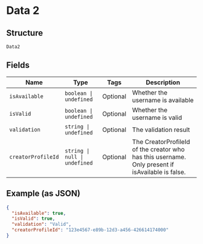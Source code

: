 
# Data 2

## Structure

`Data2`

## Fields

| Name | Type | Tags | Description |
|  --- | --- | --- | --- |
| `isAvailable` | `boolean \| undefined` | Optional | Whether the username is available |
| `isValid` | `boolean \| undefined` | Optional | Whether the username is valid |
| `validation` | `string \| undefined` | Optional | The validation result |
| `creatorProfileId` | `string \| null \| undefined` | Optional | The CreatorProfileId of the creator who has this username. Only present if isAvailable is false. |

## Example (as JSON)

```json
{
  "isAvailable": true,
  "isValid": true,
  "validation": "Valid",
  "creatorProfileId": "123e4567-e89b-12d3-a456-426614174000"
}
```

